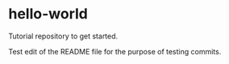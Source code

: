 # hello-world
Tutorial repository to get started.

Test edit of the README file for the purpose of testing commits.
